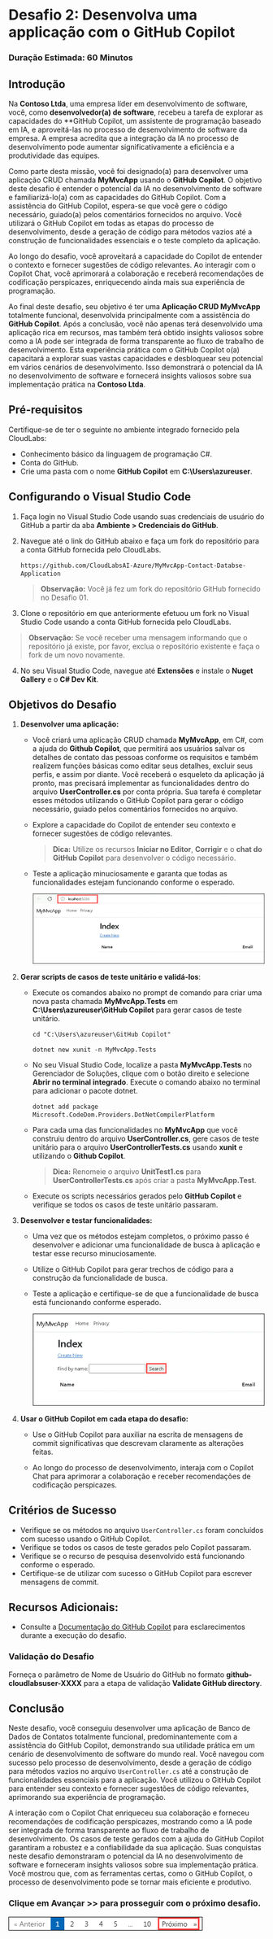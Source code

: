 # Desafio 2: Desenvolva uma applicação com o GitHub Copilot

### Duração Estimada: 60 Minutos
  
## Introdução  

Na **Contoso Ltda**, uma empresa líder em desenvolvimento de software, você, como **desenvolvedor(a) de software**, recebeu a tarefa de explorar as capacidades do **GitHub Copilot, um assistente de programação baseado em IA, e aproveitá-las no processo de desenvolvimento de software da empresa. A empresa acredita que a integração da IA no processo de desenvolvimento pode aumentar significativamente a eficiência e a produtividade das equipes.

Como parte desta missão, você foi designado(a) para desenvolver uma aplicação CRUD chamada **MyMvcApp** usando o **GitHub Copilot**. O objetivo deste desafio é entender o potencial da IA no desenvolvimento de software e familiarizá-lo(a) com as capacidades do GitHub Copilot. Com a assistência do GitHub Copilot, espera-se que você gere o código necessário, guiado(a) pelos comentários fornecidos no arquivo. Você utilizará o GitHub Copilot em todas as etapas do processo de desenvolvimento, desde a geração de código para métodos vazios até a construção de funcionalidades essenciais e o teste completo da aplicação.

Ao longo do desafio, você aproveitará a capacidade do Copilot de entender o contexto e fornecer sugestões de código relevantes. Ao interagir com o Copilot Chat, você aprimorará a colaboração e receberá recomendações de codificação perspicazes, enriquecendo ainda mais sua experiência de programação.

Ao final deste desafio, seu objetivo é ter uma **Aplicação CRUD MyMvcApp** totalmente funcional, desenvolvida principalmente com a assistência do **GitHub Copilot**. Após a conclusão, você não apenas terá desenvolvido uma aplicação rica em recursos, mas também terá obtido insights valiosos sobre como a IA pode ser integrada de forma transparente ao fluxo de trabalho de desenvolvimento. Esta experiência prática com o GitHub Copilot o(a) capacitará a explorar suas vastas capacidades e desbloquear seu potencial em vários cenários de desenvolvimento. Isso demonstrará o potencial da IA no desenvolvimento de software e fornecerá insights valiosos sobre sua implementação prática na **Contoso Ltda**.
  
## Pré-requisitos

Certifique-se de ter o seguinte no ambiente integrado fornecido pela CloudLabs:

- Conhecimento básico da linguagem de programação C#.  
- Conta do GitHub.
- Crie uma pasta com o nome **GitHub Copilot** em **C:\Users\azureuser**.

## Configurando o Visual Studio Code

1. Faça login no Visual Studio Code usando suas credenciais de usuário do GitHub a partir da aba **Ambiente > Credenciais do GitHub**.

2. Navegue até o link do GitHub abaixo e faça um fork do repositório para a conta GitHub fornecida pelo CloudLabs.

   ```
   https://github.com/CloudLabsAI-Azure/MyMvcApp-Contact-Databse-Application
   ```

   > **Observação:** Você já fez um fork do repositório GitHub fornecido no Desafio 01.
   
3. Clone o repositório em que anteriormente efetuou um fork no Visual Studio Code usando a conta GitHub fornecida pelo CloudLabs. 

>**Observação:** Se você receber uma mensagem informando que o repositório já existe, por favor, exclua o repositório existente e faça o fork de um novo novamente.

4. No seu Visual Studio Code, navegue até **Extensões** e instale o **Nuget Gallery** e o **C# Dev Kit**.

## Objetivos do Desafio

1. **Desenvolver uma aplicação:** 

      - Você criará uma aplicação CRUD chamada **MyMvcApp**, em C#, com a ajuda do **Github Copilot**, que permitirá aos usuários salvar os detalhes de contato das pessoas conforme os requisitos e também realizem funções básicas como editar seus detalhes, excluir seus perfis, e assim por diante. Você receberá o esqueleto da aplicação já pronto, mas precisará implementar as funcionalidades dentro do arquivo **UserController.cs** por conta própria. Sua tarefa é completar esses métodos utilizando o GitHub Copilot para gerar o código necessário, guiado pelos comentários fornecidos no arquivo.

      - Explore a capacidade do Copilot de entender seu contexto e fornecer sugestões de código relevantes.
        
        >**Dica:** Utilize os recursos **Iniciar no Editor**, **Corrigir** e o **chat do GitHub Copilot** para desenvolver o código necessário.

      - Teste a aplicação minuciosamente e garanta que todas as funcionalidades estejam funcionando conforme o esperado.
  
        ![](../../media/challenge3-mymvcapp-localhost.png)

   <validation step="daaa3f6f-00f1-437a-8f35-01b59fb2da41" />

   <validation step="c7f107a0-97a2-4442-9cef-b14297fd5b7a" />

2. **Gerar scripts de casos de teste unitário e validá-los**:

      - Execute os comandos abaixo no prompt de comando para criar uma nova pasta chamada  **MyMvcApp.Tests** em **C:\Users\azureuser\GitHub Copilot** para gerar casos de teste unitário.

        ```
        cd "C:\Users\azureuser\GitHub Copilot"
        ```
        ```
        dotnet new xunit -n MyMvcApp.Tests
        ```

      - No seu Visual Studio Code, localize a pasta **MyMvcApp.Tests** no Gerenciador de Soluções, clique com o botão direito e selecione **Abrir no terminal integrado**. Execute o comando abaixo no terminal para adicionar o pacote dotnet.

        ```
        dotnet add package Microsoft.CodeDom.Providers.DotNetCompilerPlatform
        ```
        
      - Para cada uma das funcionalidades no **MyMvcApp** que você construiu dentro do arquivo **UserController.cs**, gere casos de teste unitário para o arquivo **UserControllerTests.cs** usando **xunit** e utilizando o **Github Copilot**.
        
        >**Dica:** Renomeie o arquivo **UnitTest1.cs** para **UserControllerTests.cs** após criar a pasta **MyMvcApp.Test**.

      - Execute os scripts necessários gerados pelo **GitHub Copilot** e verifique se todos os casos de teste unitário passaram.

3. **Desenvolver e testar funcionalidades:** 

      - Uma vez que os métodos estejam completos, o próximo passo é desenvolver e adicionar uma funcionalidade de busca à aplicação e testar esse recurso minuciosamente.
        
      - Utilize o GitHub Copilot para gerar trechos de código para a construção da funcionalidade de busca.

      - Teste a aplicação e certifique-se de que a funcionalidade de busca está funcionando conforme esperado.
  
        ![](../../media/challenge3-mymvcapp-search.png)

4. **Usar o GitHub Copilot em cada etapa do desafio:** 

      - Use o GitHub Copilot para auxiliar na escrita de mensagens de commit significativas que descrevam claramente as alterações feitas.

      - Ao longo do processo de desenvolvimento, interaja com o Copilot Chat para aprimorar a colaboração e receber recomendações de codificação perspicazes.
  
## Critérios de Sucesso  

- Verifique se os métodos no arquivo `UserController.cs` foram concluídos com sucesso usando o GitHub Copilot.
- Verifique se todos os casos de teste gerados pelo Copilot passaram.
- Verifique se o recurso de pesquisa desenvolvido está funcionando conforme o esperado.
- Certifique-se de utilizar com sucesso o GitHub Copilot para escrever mensagens de commit.

## Recursos Adicionais:

- Consulte a [Documentação do GitHub Copilot](https://github.com/github/copilot-docs) para esclarecimentos durante a execução do desafio.
  
### Validação do Desafio

Forneça o parâmetro de Nome de Usuário do GitHub no formato **github-cloudlabsuser-XXXX** para a etapa de validação **Validate GitHub directory**.

## Conclusão  

Neste desafio, você conseguiu desenvolver uma aplicação de Banco de Dados de Contatos totalmente funcional, predominantemente com a assistência do GitHub Copilot, demonstrando sua utilidade prática em um cenário de desenvolvimento de software do mundo real. Você navegou com sucesso pelo processo de desenvolvimento, desde a geração de código para métodos vazios no arquivo `UserController.cs` até a construção de funcionalidades essenciais para a aplicação. Você utilizou o GitHub Copilot para entender seu contexto e fornecer sugestões de código relevantes, aprimorando sua experiência de programação.

A interação com o Copilot Chat enriqueceu sua colaboração e forneceu recomendações de codificação perspicazes, mostrando como a IA pode ser integrada de forma transparente ao fluxo de trabalho de desenvolvimento. Os casos de teste gerados com a ajuda do GitHub Copilot garantiram a robustez e a confiabilidade da sua aplicação. Suas conquistas neste desafio demonstraram o potencial da IA no desenvolvimento de software e forneceram insights valiosos sobre sua implementação prática. Você mostrou que, com as ferramentas certas, como o GitHub Copilot, o processo de desenvolvimento pode se tornar mais eficiente e produtivo.

### Clique em Avançar >> para prosseguir com o próximo desafio.

![](../../media/next-page-p.png)
